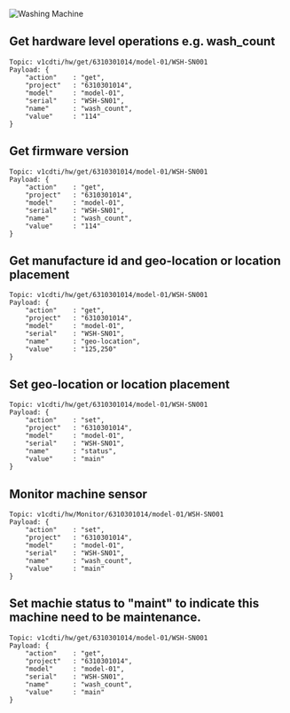 ![Washing Machine](pictures/iot-machine.png)

## Get hardware level operations e.g. wash_count
```
Topic: v1cdti/hw/get/6310301014/model-01/WSH-SN001
Payload: {
    "action"    : "get",
    "project"   : "6310301014",
    "model"     : "model-01",
    "serial"    : "WSH-SN01",
    "name"      : "wash_count",
    "value"     : "114"
}
```

## Get firmware version
```
Topic: v1cdti/hw/get/6310301014/model-01/WSH-SN001
Payload: {
    "action"    : "get",
    "project"   : "6310301014",
    "model"     : "model-01",
    "serial"    : "WSH-SN01",
    "name"      : "wash_count",
    "value"     : "114"
}
```

## Get manufacture id and geo-location or location placement
```
Topic: v1cdti/hw/get/6310301014/model-01/WSH-SN001
Payload: {
    "action"    : "get",
    "project"   : "6310301014",
    "model"     : "model-01",
    "serial"    : "WSH-SN01",
    "name"      : "geo-location",
    "value"     : "125,250"
}
```

## Set geo-location or location placement
```
Topic: v1cdti/hw/get/6310301014/model-01/WSH-SN001
Payload: {
    "action"    : "set",
    "project"   : "6310301014",
    "model"     : "model-01",
    "serial"    : "WSH-SN01",
    "name"      : "status",
    "value"     : "main"
}
```

## Monitor machine sensor
```
Topic: v1cdti/hw/Monitor/6310301014/model-01/WSH-SN001
Payload: {
    "action"    : "set",
    "project"   : "6310301014",
    "model"     : "model-01",
    "serial"    : "WSH-SN01",
    "name"      : "wash_count",
    "value"     : "main"
}
```

## Set machie status to "maint" to indicate this machine need to be maintenance.
```
Topic: v1cdti/hw/get/6310301014/model-01/WSH-SN001
Payload: {
    "action"    : "get",
    "project"   : "6310301014",
    "model"     : "model-01",
    "serial"    : "WSH-SN01",
    "name"      : "wash_count",
    "value"     : "main"
}
```
